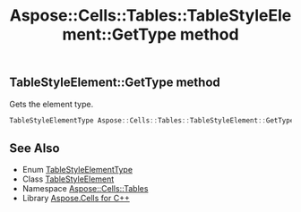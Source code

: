 ﻿---
title: Aspose::Cells::Tables::TableStyleElement::GetType method
linktitle: GetType
second_title: Aspose.Cells for C++ API Reference
description: 'Aspose::Cells::Tables::TableStyleElement::GetType method. Gets the element type in C++.'
type: docs
weight: 800
url: /cpp/aspose.cells.tables/tablestyleelement/gettype/
---
## TableStyleElement::GetType method


Gets the element type.

```cpp
TableStyleElementType Aspose::Cells::Tables::TableStyleElement::GetType()
```

## See Also

* Enum [TableStyleElementType](../../tablestyleelementtype/)
* Class [TableStyleElement](../)
* Namespace [Aspose::Cells::Tables](../../)
* Library [Aspose.Cells for C++](../../../)

